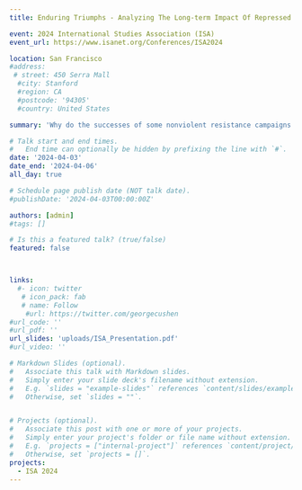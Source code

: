 ```yaml
---
title: Enduring Triumphs - Analyzing The Long-term Impact Of Repressed Nonviolent Resistance Campaigns

event: 2024 International Studies Association (ISA)
event_url: https://www.isanet.org/Conferences/ISA2024

location: San Francisco 
#address:
 # street: 450 Serra Mall
  #city: Stanford
  #region: CA
  #postcode: '94305'
  #country: United States

summary: 'Why do the successes of some nonviolent resistance campaigns (NVRCs) endure while others do not? This paper explores the effect of state-sponsored repression on nonvio- lent resistance campaigns (NVRCs) by examining successful NVRCs’ campaign policy- objective driven grievance(s) and their resurgence via mobilized efforts. This study explores this conjecture with a qualitative approach, that employs both a comparative case analysis and narrative inquiry.' 

# Talk start and end times.
#   End time can optionally be hidden by prefixing the line with `#`.
date: '2024-04-03'
date_end: '2024-04-06'
all_day: true

# Schedule page publish date (NOT talk date).
#publishDate: '2024-04-03T00:00:00Z'

authors: [admin]
#tags: []

# Is this a featured talk? (true/false)
featured: false



links:
  #- icon: twitter
   # icon_pack: fab
   # name: Follow
    #url: https://twitter.com/georgecushen
#url_code: ''
#url_pdf: ''
url_slides: 'uploads/ISA_Presentation.pdf'
#url_video: ''

# Markdown Slides (optional).
#   Associate this talk with Markdown slides.
#   Simply enter your slide deck's filename without extension.
#   E.g. `slides = "example-slides"` references `content/slides/example-slides.md`.
#   Otherwise, set `slides = ""`.


# Projects (optional).
#   Associate this post with one or more of your projects.
#   Simply enter your project's folder or file name without extension.
#   E.g. `projects = ["internal-project"]` references `content/project/deep-learning/index.md`.
#   Otherwise, set `projects = []`.
projects:
  - ISA 2024
---
```


